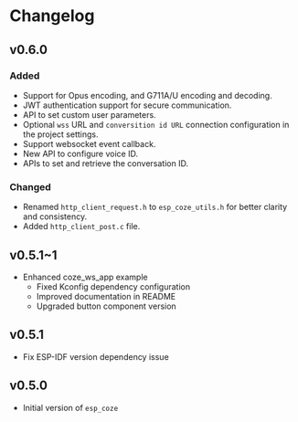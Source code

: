 # Changelog

## v0.6.0

### Added

- Support for Opus encoding, and G711A/U encoding and decoding.
- JWT authentication support for secure communication.
- API to set custom user parameters.
- Optional `wss` URL and `conversition id URL` connection configuration in the project settings.
- Support websocket event callback.
- New API to configure voice ID.
- APIs to set and retrieve the conversation ID.

### Changed

- Renamed `http_client_request.h` to `esp_coze_utils.h` for better clarity and consistency.
- Added `http_client_post.c` file.

## v0.5.1~1

- Enhanced coze_ws_app example
    - Fixed Kconfig dependency configuration
    - Improved documentation in README
    - Upgraded button component version

## v0.5.1

- Fix ESP-IDF version dependency issue

## v0.5.0

- Initial version of `esp_coze`
